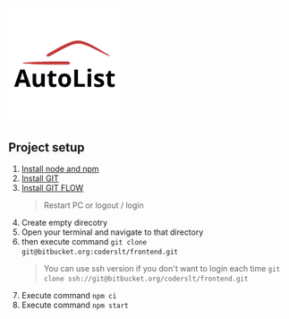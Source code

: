 # ![logo](src/assets/img/logo.png)

## Project setup

1. [Install node and npm](https://nodejs.org/en/download/)
1. [Install GIT](https://git-scm.com/downloads)
1. [Install GIT FLOW](https://danielkummer.github.io/git-flow-cheatsheet/)
   > Restart PC or logout / login
1. Create empty direcotry
1. Open your terminal and navigate to that directory
1. then execute command `git clone git@bitbucket.org:coderslt/frontend.git`
   > You can use ssh version if you don't want to login each time `git clone ssh://git@bitbucket.org/coderslt/frontend.git`
1. Execute command `npm ci`
1. Execute command `npm start`
